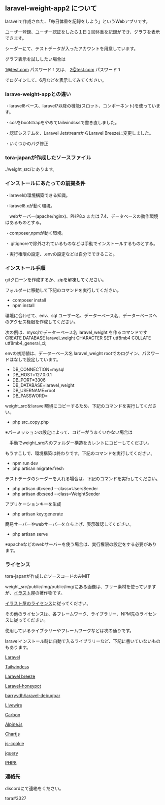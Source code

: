 ## laravel-weight-app2 について

laravelで作成された、「毎日体重を記録をしよう」というWebアプリです。

ユーザー登録、ユーザー認証をしたら１日１回体重を記録ができ、グラフを表示できます。

シーダーにて、テストデータが入ったアカウントを用意しています。

グラフ表示を試ししたい場合は

1@test.com パスワード 1   又は、 2@test.com パスワード 1

でログインして、6月などを表示してみてください。



### larave-weight-appとの違い

・laravel8ベース、laravel7以降の機能(スロット、コンポーネント)を使っています。

・ccsをbootstrapをやめてtailwindcssで書き直しました。

・認証システムを、Laravel JetstreamからLaravel Breezeに変更しました。

・いくつかのバグ修正

### tora-japanが作成したソースファイル
./weight_src/にあります。


### インストールにあたっての前提条件

・laravelの環境構築できる知識。

・laravel8.xが動く環境。

　webサーバー(apache/nginx)、PHP8.x または 7.4、データベースの動作環境はあるものとする。

・composer,npmが動く環境。

・.gitignoreで除外されているものなどは手動でインストールするものとする。

・実行権限の設定、.envの設定などは自分でできること。


### インストール手順

gitクローンを作成するか、zipを解凍してください。

フォルダーに移動して下記のコマンドを実行してください。
- composer install
- npm install

環境に合わせて、env、sql ユーザー名、データーベース名、データーベースへのアクセス権限を作成してください。

次の例は、mysqlでデーターベース名 laravel_weight を作るコマンドです
CREATE DATABASE laravel_weight CHARACTER SET utf8mb4 COLLATE utf8mb4_general_ci;

envの初期値は、データーベース名 laravel_weight rootでのログイン、パスワードはなしで設定しています。
- DB_CONNECTION=mysql
- DB_HOST=127.0.0.1
- DB_PORT=3306
- DB_DATABASE=laravel_weight
- DB_USERNAME=root
- DB_PASSWORD=

weight_srcをlaravel環境にコピーするため、下記のコマンドを実行してください。
- php src_copy.php

※パーミッションの設定によって、コピーがうまくいかない場合は

　手動でweight_src内のフォルダー構造をカレントにコピーしてください。

もうすこしで、環境構築は終わりです。下記のコマンドを実行してください。
- npm run dev
- php artisan migrate:fresh

テストデータのシーダーを入れる場合は、下記のコマンドを実行してください。
- php artisan db:seed --class=UsersSeeder
- php artisan db:seed --class=WeightSeeder

アプリケーションキーを生成
- php artisan key:generate

簡易サーバーやwebサーバーを立ち上げ、表示確認してください。

- php artisan serve

※apacheなどのwebサーバーを使う場合は、実行権限の設定をする必要があります。

### ライセンス

tora-japanが作成したソースコードのみMIT

weight_src/public/img/public/img/にある画像は、フリー素材を使っていますが、[イラスト屋](https://www.irasutoya.com/ "イラスト屋")の著作物です。

[イラスト屋のライセンス](https://www.irasutoya.com/p/terms.html "イラスト屋の利用規約")に従ってください。

その他のライセンスは、各フレームワーク、ライブラリー、NPM先のライセンスに従ってください。

使用しているライブラリーやフレームワークなどは次の通りです。

laravelインストール時に自動で入るライブラリーなど、下記に書いていないものもあります。

[Laravel](http://laravel.jp/ "Laravel")

[Tailwindcss](https://tailwindcss.com/ "Tailwindcss")

[Laravel breeze](https://github.com/laravel/breeze "Laravel breeze")

[Laravel-honeypot](https://github.com/spatie/laravel-honeypot "laravel-honeypot")

[barryvdh/laravel-debugbar](https://github.com/barryvdh/laravel-debugbar "barryvdh/laravel-debugbar")

[Livewire](https://laravel-livewire.com/ "livewire")

[Carbon](https://carbon.nesbot.com/ "Carbon")

[Alpine.js](https://alpinejs.dev/ "Alpine.js")

[Chartjs](https://www.chartjs.org/ "Chartjs")

[js-cookie](https://github.com/js-cookie/js-cookie "js-cookie")

[jquery](https://jquery.com/ "jquery")

[PHP8](https://www.php.net/ "PHP8")


### 連絡先

discordにて連絡をください。

tora#3327

